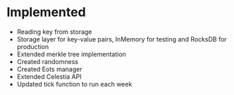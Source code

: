 # Implemented

- Reading key from storage
- Storage layer for key-value pairs, InMemory for testing and RocksDB for production
- Extended merkle tree implementation
- Created randomness
- Created Eots manager
- Extended Celestia API
- Updated tick function to run each week
